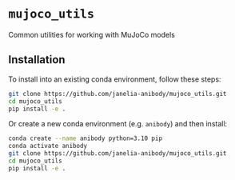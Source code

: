 # `mujoco_utils`
Common utilities for working with MuJoCo models

## Installation
To install into an existing conda environment, follow these steps:
```bash
git clone https://github.com/janelia-anibody/mujoco_utils.git
cd mujoco_utils
pip install -e .
```
Or create a new conda environment (e.g. `anibody`) and then install:
```bash
conda create --name anibody python=3.10 pip
conda activate anibody
git clone https://github.com/janelia-anibody/mujoco_utils.git
cd mujoco_utils
pip install -e .
```
